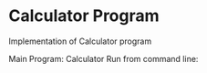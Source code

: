 Calculator Program
=====================
Implementation of Calculator program

Main Program: Calculator
Run from command line: 
